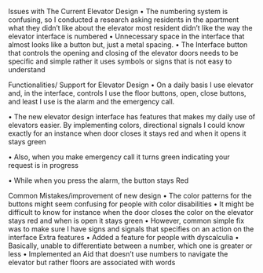 Issues with The Current Elevator Design
•	The numbering system is confusing, so I conducted a research asking residents in the apartment what they didn’t like about the elevator most resident didn’t like the way the elevator interface is numbered
•	Unnecessary space in the interface that almost looks like a button but, just a metal spacing.
•	The Interface button that controls the opening and closing of the elevator doors needs to be specific and simple rather it uses symbols or signs that is not easy to understand



Functionalities/ Support for Elevator Design
•	On a daily basis I use elevator and, in the interface, controls I use the floor buttons, open, close buttons, and least I use is the alarm and the emergency call. 

•	The new elevator design interface has features that makes my daily use of elevators easier. By implementing colors, directional signals I could know exactly for an instance when door closes it stays red and when it opens it stays green

•	Also, when you make emergency call it turns green indicating your request is in progress

•	While when you press the alarm, the button stays Red

Common Mistakes/improvement of new design 
•	The color patterns for the buttons might seem confusing for people with color disabilities 
•	It might be difficult to know for instance when the door closes the color on the elevator stays red and when is open it stays green
•	However, common simple fix was to make sure I have signs and signals that specifies on an action on the interface 
Extra features 
•	Added a feature for people with dyscalculia
•	Basically, unable to differentiate between a number, which one is greater or less
•	Implemented an Aid that doesn’t use numbers to navigate the elevator but rather floors are associated with words 

